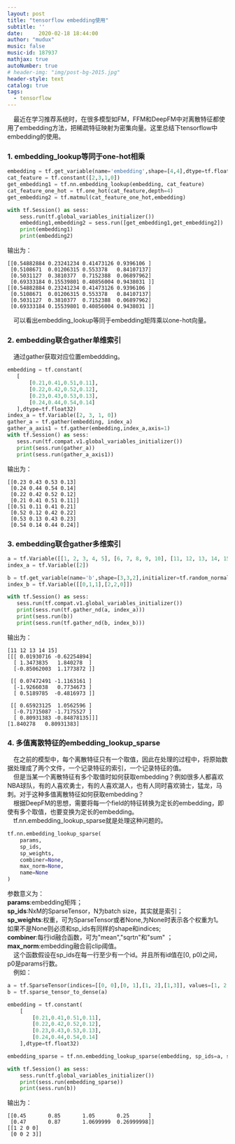 ```yaml
---
layout: post
title: "tensorflow embedding使用"
subtitle: ''
date:     2020-02-18 18:44:00
author: "mudux"
music: false
music-id: 187937
mathjax: true
autoNumber: true
# header-img: "img/post-bg-2015.jpg"
header-style: text
catalog: true
tags:
  - tensorflow
---
```


&emsp;最近在学习推荐系统时，在很多模型如FM，FFM和DeepFM中对离散特征都使用了embedding方法，把稀疏特征映射为密集向量。这里总结下tensorflow中embedding的使用。

### 1. embedding_lookup等同于one-hot相乘
```python
embedding = tf.get_variable(name='embedding',shape=[4,4],dtype=tf.float32,initializer=tf.random_uniform_initializer)
cat_feature = tf.constant([2,3,1,0])
get_embedding1 = tf.nn.embedding_lookup(embedding, cat_feature)
cat_feature_one_hot = tf.one_hot(cat_feature,depth=4)
get_embedding2 = tf.matmul(cat_feature_one_hot,embedding)

with tf.Session() as sess:
    sess.run(tf.global_variables_initializer())
    embedding1,embedding2 = sess.run([get_embedding1,get_embedding2])
    print(embedding1)
    print(embedding2)
```
输出为：  
```
[[0.54882884 0.23241234 0.41473126 0.9396106 ]
 [0.5108671  0.01206315 0.553378   0.84107137]
 [0.5031127  0.3810377  0.7152388  0.06897962]
 [0.69333184 0.15539801 0.40856004 0.9438031 ]]
[[0.54882884 0.23241234 0.41473126 0.9396106 ]
 [0.5108671  0.01206315 0.553378   0.84107137]
 [0.5031127  0.3810377  0.7152388  0.06897962]
 [0.69333184 0.15539801 0.40856004 0.9438031 ]]
 ```

 &emsp;可以看出embedding_lookup等同于embedding矩阵乘以one-hot向量。

### 2. embedding联合gather单维索引  

 &emsp;通过gather获取对应位置embeddding。
 ```python
embedding = tf.constant(
    [
        [0.21,0.41,0.51,0.11],
        [0.22,0.42,0.52,0.12],
        [0.23,0.43,0.53,0.13],
        [0.24,0.44,0.54,0.14]
    ],dtype=tf.float32)
index_a = tf.Variable([2, 3, 1, 0])    
gather_a = tf.gather(embedding, index_a)
gather_a_axis1 = tf.gather(embedding,index_a,axis=1)
with tf.Session() as sess:
    sess.run(tf.compat.v1.global_variables_initializer())
    print(sess.run(gather_a))
    print(sess.run(gather_a_axis1))
 ```
输出为：  
```
[[0.23 0.43 0.53 0.13]
 [0.24 0.44 0.54 0.14]
 [0.22 0.42 0.52 0.12]
 [0.21 0.41 0.51 0.11]]
[[0.51 0.11 0.41 0.21]
 [0.52 0.12 0.42 0.22]
 [0.53 0.13 0.43 0.23]
 [0.54 0.14 0.44 0.24]]
 ```

### 3. embedding联合gather多维索引
 ```python
 a = tf.Variable([[1, 2, 3, 4, 5], [6, 7, 8, 9, 10], [11, 12, 13, 14, 15]])
index_a = tf.Variable([2])

b = tf.get_variable(name='b',shape=[3,3,2],initializer=tf.random_normal_initializer)
index_b = tf.Variable([[0,1,1],[2,2,0]])

with tf.Session() as sess:
    sess.run(tf.compat.v1.global_variables_initializer())
    print(sess.run(tf.gather_nd(a, index_a)))
    print(sess.run(b))
    print(sess.run(tf.gather_nd(b, index_b)))
 ```
 输出为：  
``` 
[11 12 13 14 15]
[[[ 0.01930716 -0.62254894]
  [ 1.3473835   1.840278  ]
  [-0.85062003  1.1773872 ]]

 [[ 0.07472491 -1.1163161 ]
  [-1.9266038   0.7734673 ]
  [ 0.5189785  -0.4816973 ]]

 [[ 0.65923125  1.0562596 ]
  [-0.71715087 -1.7175527 ]
  [ 0.80931383 -0.84878135]]]
[1.840278   0.80931383]
```


### 4. 多值离散特征的embedding_lookup_sparse
&emsp;在之前的模型中，每个离散特征只有一个取值，因此在处理的过程中，将原始数据处理成了两个文件，一个记录特征的索引，一个记录特征的值。  
&emsp;但是当某一个离散特征有多个取值时如何获取embedding？例如很多人都喜欢NBA球队，有的人喜欢勇士，有的人喜欢湖人，也有人同时喜欢骑士，猛龙，马刺。对于这种多值离散特征如何获取embedding？  
&emsp;根据DeepFM的思想，需要将每一个field的特征转换为定长的embedding，即使有多个取值，也要变换为定长的embedding。  
&emsp;tf.nn.embedding_lookup_sparse就是处理这种问题的。
```python
tf.nn.embedding_lookup_sparse(
    params,
    sp_ids,
    sp_weights,
    combiner=None,
    max_norm=None,
    name=None
)
```
参数意义为：  
**params**:embedding矩阵；  
**sp_ids**:NxM的SparseTensor，N为batch size，其实就是索引；  
**sp_weights**:权重，可为SparseTensor或者None,为None时表示各个权重为1。如果不是None则必须和sp_ids有同样的shape和indices;  
**combiner**:每行id融合函数，可为"mean","sqrtn"和"sum"  ；
**max_norm**:embedding融合前clip阈值。  
&emsp;这个函数假设在sp_ids在每一行至少有一个id。并且所有id值在[0, p0)之间，p0是params行数。  
&emsp;例如：
```python
a = tf.SparseTensor(indices=[[0, 0],[0, 1],[1, 2],[1,3]], values=[1, 2, 2, 3], dense_shape=[2, 4])
b = tf.sparse_tensor_to_dense(a)

embedding = tf.constant(
    [
        [0.21,0.41,0.51,0.11],
        [0.22,0.42,0.52,0.12],
        [0.23,0.43,0.53,0.13],
        [0.24,0.44,0.54,0.14]
    ],dtype=tf.float32)

embedding_sparse = tf.nn.embedding_lookup_sparse(embedding, sp_ids=a, sp_weights=None, combiner='sum')

with tf.Session() as sess:
    sess.run(tf.global_variables_initializer())
    print(sess.run(embedding_sparse))
    print(sess.run(b))
```
输出为：  
```
[[0.45       0.85       1.05       0.25      ]
 [0.47       0.87       1.0699999  0.26999998]]
[[1 2 0 0]
 [0 0 2 3]]
 ```